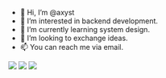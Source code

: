 - 👋 Hi, I’m @axyst
- 👀 I’m interested in backend development.
- 🌱 I’m currently learning system design.
- 💞️ I’m looking to exchange ideas.
- 📫 You can reach me via email.

<img src="https://github-readme-stats.vercel.app/api?username=axyst" />
<img src="https://github-readme-stats.vercel.app/api/top-langs/?username=axyst" />
<img src="https://github-readme-streak-stats.herokuapp.com/?user=axyst" />
